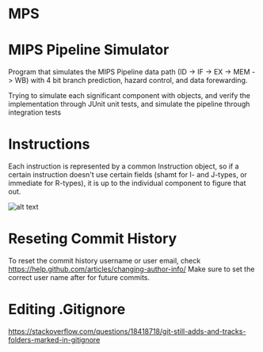 # MPS
# MIPS Pipeline Simulator 
Program that simulates the MIPS Pipeline data path (ID -> IF -> EX -> MEM -> WB) with 4 bit branch prediction, hazard control, and data forewarding.

Trying to simulate each significant component with objects, and verify the implementation through JUnit unit tests, and simulate the pipeline through integration tests 

# Instructions 

Each instruction is represented by a common Instruction object, so if a certain instruction doesn't use certain fields (shamt for I- and J-types, or immediate for R-types), it is up to the individual component to figure that out. 

![alt text](https://imgur.com/a/eB805N7)


# Reseting Commit History 
To reset the commit history username or user email, check https://help.github.com/articles/changing-author-info/ 
Make sure to set the correct user name after for future commits.

# Editing .Gitignore 
https://stackoverflow.com/questions/18418718/git-still-adds-and-tracks-folders-marked-in-gitignore
